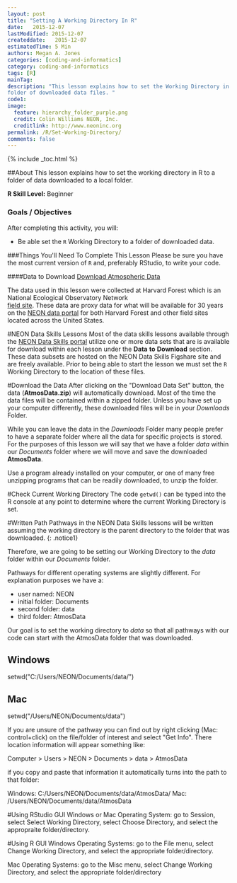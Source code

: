 ```yaml
---
layout: post
title: "Setting A Working Directory In R"
date:   2015-12-07
lastModified: 2015-12-07
createddate:   2015-12-07
estimatedTime: 5 Min
authors: Megan A. Jones
categories: [coding-and-informatics]
category: coding-and-informatics
tags: [R]
mainTag: 
description: "This lesson explains how to set the Working Directory in R to a 
folder of downloaded data files. "
code1: 
image:
  feature: hierarchy_folder_purple.png
  credit: Colin Williams NEON, Inc.
  creditlink: http://www.neoninc.org
permalink: /R/Set-Working-Directory/
comments: false
---
```


{% include _toc.html %}

##About
This lesson explains how to set the working directory in R to a folder of data
downloaded to a local folder.

**R Skill Level:** Beginner

<div id="objectives" markdown="1">

### Goals / Objectives
After completing this activity, you will:

 * Be able set the `R` Working Directory to a folder of downloaded data.

###Things You'll Need To Complete This Lesson
Please be sure you have the most current version of `R` and, preferably
RStudio, to write your code.

####Data to Download
<a href="http://files.figshare.com/2437700/AtmosData.zip" class="btn btn-success">
Download Atmospheric Data</a>

The data used in this lesson were collected at Harvard Forest which is
an National Ecological Observatory Network  
<a href="http://www.neoninc.org/science-design/field-sites/harvard-forest" target="_blank"> field site</a>. 
These data are proxy data for what will be available for 30 years
on the [NEON data portal](http://data.neoninc.org/ "NEON data")
for both Harvard Forest and other field sites located across the United States.

</div>

#NEON Data Skills Lessons
Most of the data skills lessons available through the [NEON Data Skills portal](http://www.NEONdataskills.org  "#WorkWithData")
utilize one or more data sets that are is available for download within each 
lesson under the **Data** **to** **Download** section.  These data 
subsets are hosted on the NEON Data Skills Figshare site and are freely 
available.  Prior to being able to start the lesson we must set the `R` Working
Directory to the location of these files.  

#Download the Data
After clicking on the "Download Data Set" button, the data (**AtmosData.zip**) 
will automatically download.  Most of the time the data files will be contained 
within a zipped folder.
Unless you have set up your computer differently, these downloaded files will be
in your *Downloads* Folder.  

While you can leave the data in the *Downloads* Folder many people prefer to
have
a separate folder where all the data for specific projects is stored.  For the
purposes of this lesson we will say that we have a folder *data* within our
*Documents* folder where we will move and save the downloaded **AtmosData**.  



Use a program already installed on your computer, or one of many free unzipping 
programs that can be readily downloaded, to unzip the folder.  

#Check Current Working Directory
The code `getwd()` can be typed into the R console at any point to determine
where the current Working Directory is set.  

#Written Path
Pathways in the NEON Data Skills lessons will be written assuming the working
directory is the parent directory to the folder that was downloaded. {: .notice1}

Therefore, we are going to be setting our
Working Directory to the *data* folder within our *Documents* folder.  

Pathways for different operating systems are slightly different.  For
explanation purposes we have a:
 
 * user named: NEON
 * initial folder: Documents
 * second folder: data
 * third folder: AtmosData

Our goal is to set the working directory to *data* so that all pathways with our
code can start with the AtmosData folder that was downloaded.  

## Windows
setwd("C:/Users/NEON/Documents/data/")

## Mac
setwd("/Users/NEON/Documents/data")

If you are unsure of the pathway you can find out by right clicking (Mac: 
control+click) on the file/folder of interest and select "Get Info". There 
location information will appear something like: 

Computer > Users > NEON > Documents > data > AtmosData

if you copy and paste that information it automatically turns into the path to
that folder: 

Windows:  C:/Users/NEON/Documents/data/AtmosData/
Mac:  /Users/NEON/Documents/data/AtmosData

#Using RStudio GUI
Windows or Mac Operating System: go to Session, select Select Working Directory, select Choose Directory, and select the appropraite folder/directory. 

#Using R GUI
Windows Operating Systems: go to the File menu, select Change Working Directory, and select the appropriate folder/directory.

Mac Operating Systems: go to the Misc menu, select Change Working Directory, and select the appropriate folder/directory


